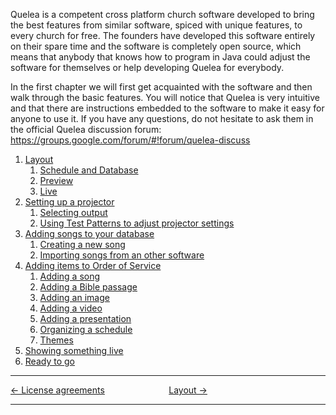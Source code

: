 Quelea is a competent cross platform church software developed to bring
the best features from similar software, spiced with unique features, to
every church for free. The founders have developed this software
entirely on their spare time and the software is completely open source,
which means that anybody that knows how to program in Java could adjust
the software for themselves or help developing Quelea for everybody.

In the first chapter we will first get acquainted with the software and
then walk through the basic features. You will notice that Quelea is
very intuitive and that there are instructions embedded to the software
to make it easy for anyone to use it. If you have any questions, do not
hesitate to ask them in the official Quelea discussion forum:
<https://groups.google.com/forum/#!forum/quelea-discuss>

1. [Layout](Layout.md "Layout")
   1. [Schedule and Database](Layout.md#schedule-and-database "Layout")
   2. [Preview](Layout.md#preview "Layout")
   3. [Live](Layout.md#live "Layout")
2. [Setting up a projector](Setting_up_a_projector.md "Setting up a projector")
   1. [Selecting output](Setting_up_a_projector.md#selecting-output "Setting up a projector")
   2. [Using Test Patterns to adjust projector settings](Setting_up_a_projector.md#using-test-patterns-to-adjust-projector-settings "Setting up a projector")
3. [Adding songs to your database](Adding_songs_to_your_database.md "Adding songs to your database")
   1. [Creating a new song](Adding_songs_to_your_database.md#creating-a-new-song "Adding songs to your database")
   2. [Importing songs from an other software](Adding_songs_to_your_database.md#importing-songs-from-an-other-software "Adding songs to your database")
4. [Adding items to Order of Service](Adding_items_to_Order_of_Service.md "Adding items to Order of Service")
   1. [Adding a song](Adding_items_to_Order_of_Service.md#adding-a-song "Adding items to Order of Service")
   2. [Adding a Bible passage](Adding_items_to_Order_of_Service.md#adding-a-bible-passage "Adding items to Order of Service")
   3. [Adding an image](Adding_items_to_Order_of_Service.md#adding-an-image "Adding items to Order of Service")
   4. [Adding a video](Adding_items_to_Order_of_Service.md#adding-a-video "Adding items to Order of Service")
   5. [Adding a presentation](Adding_items_to_Order_of_Service.md#adding-a-presentation "Adding items to Order of Service")
   6. [Organizing a schedule](Adding_items_to_Order_of_Service.md#organizing-a-schedule "Adding items to Order of Service")
   7. [Themes](Adding_items_to_Order_of_Service.md#organizing-a-schedule "Adding items to Order of Service")
5. [Showing something live](Showing_something_live.md "Showing something live")
6. [Ready to go](Ready_to_go.md "Ready to go")

-----



[← License agreements](License_agreements.md "License agreements")
&nbsp;&nbsp;&nbsp;&nbsp;&nbsp;&nbsp;&nbsp;&nbsp;&nbsp;&nbsp;&nbsp;&nbsp;&nbsp;&nbsp;&nbsp;&nbsp;&nbsp;&nbsp;&nbsp;&nbsp;&nbsp;&nbsp;&nbsp;&nbsp; [Layout →](Layout.md "Layout")

---
